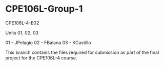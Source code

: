 # CPE106L-Group-1
CPE106L-4-E02

Units 01, 02, 03

01 - JPelagio
02 - FBalana
03 - KCastillo

This branch contains the files required for submission as part of the final project for the CPE106L-4 course.